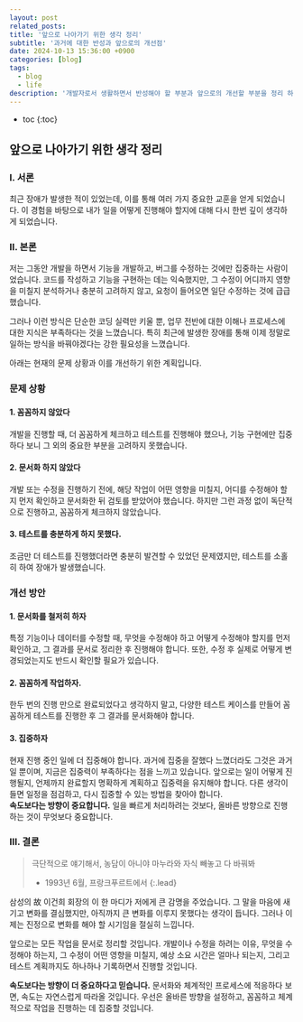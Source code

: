 ```yaml
---
layout: post
related_posts: 
title: '앞으로 나아가기 위한 생각 정리'
subtitle: '과거에 대한 반성과 앞으로의 개선점'
date: 2024-10-13 15:36:00 +0900
categories: [blog]
tags:
  - blog
  - life
description: '개발자로서 생활하면서 반성해야 할 부분과 앞으로의 개선할 부분을 정리 하였습니다.'
---
```

* toc
{:toc}

## 앞으로 나아가기 위한 생각 정리
### Ⅰ. 서론
최근 장애가 발생한 적이 있었는데, 이를 통해 여러 가지 중요한 교훈을 얻게 되었습니다. 이 경험을 바탕으로 내가 일을 어떻게 진행해야 할지에 대해 다시 한번 깊이 생각하게 되었습니다.

### Ⅱ. 본론
저는 그동안 개발을 하면서 기능을 개발하고, 버그를 수정하는 것에만 집중하는 사람이었습니다. 코드를 작성하고 기능을 구현하는 데는 익숙했지만, 그 수정이 어디까지 영향을 미칠지 분석하거나 충분히 고려하지 않고, 요청이 들어오면 일단 수정하는 것에 급급했습니다.

그러나 이런 방식은 단순한 코딩 실력만 키울 뿐, 업무 전반에 대한 이해나 프로세스에 대한 지식은 부족하다는 것을 느꼈습니다. 특히 최근에 발생한 장애를 통해 이제 정말로 일하는 방식을 바꿔야겠다는 강한 필요성을 느꼈습니다.

아래는 현재의 문제 상황과 이를 개선하기 위한 계획입니다.

### 문제 상황
#### 1. 꼼꼼하지 않았다
개발을 진행할 때, 더 꼼꼼하게 체크하고 테스트를 진행해야 했으나, 기능 구현에만 집중하다 보니 그 외의 중요한 부분을 고려하지 못했습니다.

#### 2. 문서화 하지 않았다
개발 또는 수정을 진행하기 전에, 해당 작업이 어떤 영향을 미칠지, 어디를 수정해야 할지 먼저 확인하고 문서화한 뒤 검토를 받았어야 했습니다. 하지만 그런 과정 없이 독단적으로 진행하고, 꼼꼼하게 체크하지 않았습니다.

#### 3. 테스트를 충분하게 하지 못했다.
조금만 더 테스트를 진행했더라면 충분히 발견할 수 있었던 문제였지만, 테스트를 소홀히 하여 장애가 발생했습니다.

### 개선 방안
#### 1. 문서화를 철저히 하자
특정 기능이나 데이터를 수정할 때, 무엇을 수정해야 하고 어떻게 수정해야 할지를 먼저 확인하고, 그 결과를 문서로 정리한 후 진행해야 합니다. 또한, 수정 후 실제로 어떻게 변경되었는지도 반드시 확인할 필요가 있습니다.

#### 2. 꼼꼼하게 작업하자.
한두 번의 진행 만으로 완료되었다고 생각하지 말고, 다양한 테스트 케이스를 만들어 꼼꼼하게 테스트를 진행한 후 그 결과를 문서화해야 합니다.

#### 3. 집중하자
현재 진행 중인 일에 더 집중해야 합니다. 과거에 집중을 잘했다 느꼈더라도 그것은 과거일 뿐이며, 지금은 집중력이 부족하다는 점을 느끼고 있습니다. 앞으로는 일이 어떻게 진행될지, 언제까지 완료할지 명확하게 계획하고 집중력을 유지해야 합니다. 다른 생각이 들면 일정을 점검하고, 다시 집중할 수 있는 방법을 찾아야 합니다. <br>**속도보다는 방향이 중요합니다.** 일을 빠르게 처리하려는 것보다, 올바른 방향으로 진행하는 것이 무엇보다 중요합니다.


### Ⅲ. 결론
> 극단적으로 얘기해서, 농담이 아니야
> 마누라와 자식 빼놓고 다 바꿔봐
> - 1993년 6월, 프랑크푸르트에서
> {:.lead}

삼성의 故 이건희 회장의 이 한 마디가 저에게 큰 감명을 주었습니다. 그 말을 마음에 새기고 변화를 결심했지만, 아직까지 큰 변화를 이루지 못했다는 생각이 듭니다. 그러나 이제는 진정으로 변화를 해야 할 시기임을 절실히 느낍니다.

앞으로는 모든 작업을 문서로 정리할 것입니다. 개발이나 수정을 하려는 이유, 무엇을 수정해야 하는지, 그 수정이 어떤 영향을 미칠지, 예상 소요 시간은 얼마나 되는지, 그리고 테스트 계획까지도 하나하나 기록하면서 진행할 것입니다.

**속도보다는 방향이 더 중요하다고 믿습니다.** 문서화와 체계적인 프로세스에 적응하다 보면, 속도는 자연스럽게 따라올 것입니다. 우선은 올바른 방향을 설정하고, 꼼꼼하고 체계적으로 작업을 진행하는 데 집중할 것입니다.
